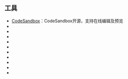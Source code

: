 ## 工具

* [CodeSandbox](https://github.com/codesandbox)：CodeSandbox开源，支持在线编辑及预览
* []()
* []()
* []()
* []()
* []()
* []()
* []()
* []()
* []()
* []()
